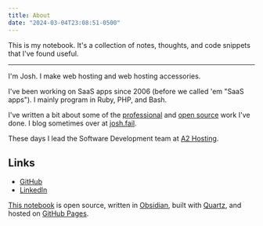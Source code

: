 ```yaml
---
title: About
date: "2024-03-04T23:08:51-0500"
---
```


This is my notebook. It's a collection of notes, thoughts, and code snippets
that I've found useful.

---

I'm Josh. I make web hosting and web hosting accessories.

I've been working on SaaS apps since 2006 (before we called 'em "SaaS apps").
I mainly program in Ruby, PHP, and Bash.

I've written a bit about some of the [professional][] and [open source][] work
I've done. I blog sometimes over at [josh.fail][blog].

These days I lead the Software Development team at [A2 Hosting][].

## Links

- [GitHub][]
- [LinkedIn][]

[This notebook][notes] is open source, written in [Obsidian][], built with
[Quartz][], and hosted on [GitHub Pages][].

[GitHub]: https://github.com/itspriddle
[LinkedIn]: https://linkedin.com/in/itspriddle
[professional]: https://priddle.xyz/work/
[open source]: https://priddle.xyz/oss/
[A2 Hosting]: https://www.a2hosting.com/about/careers
[blog]: https://josh.fail
[GitHub Pages]: https://pages.github.com/
[notes]: https://github.com/itspriddle/notes.priddle.xyz
[Quartz]: https://quartz.jzhao.xyz
[Obsidian]: https://obsidian.md
